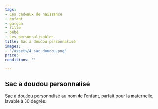 ```yaml
---
tags:
- Les cadeaux de naissance
- enfant
- garçon
- fille
- bébé
- Les personnalisables
title: Sac à doudou personnalisé
images:
- "/assets/4_sac_doudou.png"
price: 
conditions: ''

---
```

## Sac à doudou personnalisé

Sac à doudou personnalisé au nom de l’enfant, parfait pour la maternelle, lavable à 30 degrés.